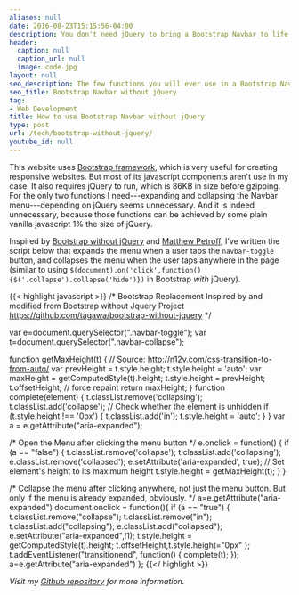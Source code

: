 ```yaml
---
aliases: null
date: 2016-08-23T15:15:56-04:00
description: You don't need jQuery to bring a Bootstrap Navbar to life
header:
  caption: null
  caption_url: null
  image: code.jpg
layout: null
seo_description: The few functions you will ever use in a Bootstrap Navbar can be achieved with a script 1% the size of jQuery
seo_title: Bootstrap Navbar without jQuery
tag:
- Web Development
title: How to use Bootstrap Navbar without jQuery
type: post
url: /tech/bootstrap-without-jquery/
youtube_id: null
---
```

This website uses [Bootstrap framework](http://getbootstrap.com/), which is very useful for creating responsive websites. But most of its javascript components aren't use in my case. It also requires jQuery to run, which is 86KB in size before gzipping. For the only two functions I need---expanding and collapsing the Navbar menu---depending on jQuery seems unnecessary. And it is indeed unnecessary, because those functions can be achieved by some plain vanilla javascript 1% the size of jQuery.

Inspired by [Bootstrap without jQuery](https://github.com/tagawa/bootstrap-without-jquery) and [Matthew Petroff](https://mpetroff.net/2015/03/bootstrap-navbar-without-jquery/), I've written the script below that expands the menu when a user taps the ```navbar-toggle``` button, and collapses the menu when the user taps anywhere in the page (similar to using ```$(document).on('click',function(){$('.collapse').collapse('hide')})``` in Bootstrap *with* jQuery).

{{< highlight javascript >}}
/* Bootstrap Replacement
   Inspired by and modified from Bootstrap without Jquery Project
   https://github.com/tagawa/bootstrap-without-jquery
*/

  var e=document.querySelector(".navbar-toggle");
  var t=document.querySelector(".navbar-collapse");

  function getMaxHeight(t) {
    // Source: http://n12v.com/css-transition-to-from-auto/
    var prevHeight = t.style.height;
    t.style.height = 'auto';
    var maxHeight = getComputedStyle(t).height;
    t.style.height = prevHeight;
    t.offsetHeight; // force repaint
    return maxHeight;
  }
  function complete(element) {
    t.classList.remove('collapsing');
    t.classList.add('collapse');
    // Check whether the element is unhidden
    if (t.style.height !== '0px') {
      t.classList.add('in');
      t.style.height = 'auto';
    }
  }
  var a = e.getAttribute("aria-expanded");

/* Open the Menu after clicking the menu button */
  e.onclick = function() {
    if (a == "false") {
      t.classList.remove('collapse');
      t.classList.add('collapsing');
      e.classList.remove('collapsed');
      e.setAttribute('aria-expanded', true);
      // Set element's height to its maximum height
      t.style.height = getMaxHeight(t);
    }
  }

/* Collapse the menu after clicking anywhere, not just the menu button.
   But only if the menu is already expanded, obviously. */
  a=e.getAttribute("aria-expanded")
  document.onclick = function(){
    if (a == "true") {
      t.classList.remove("collapse");
      t.classList.remove("in");
      t.classList.add("collapsing");
      e.classList.add("collapsed");
      e.setAttribute("aria-expanded",!1);
      t.style.height = getComputedStyle(t).height;
      t.offsetHeight,t.style.height="0px"
    };
    t.addEventListener("transitionend", function() {
        complete(t);
    });
    a=e.getAttribute("aria-expanded")
  };
  {{</ highlight >}}

*Visit my [Github repository](https://github.com/peterychuang/peterychuang.github.io) for more information.*
